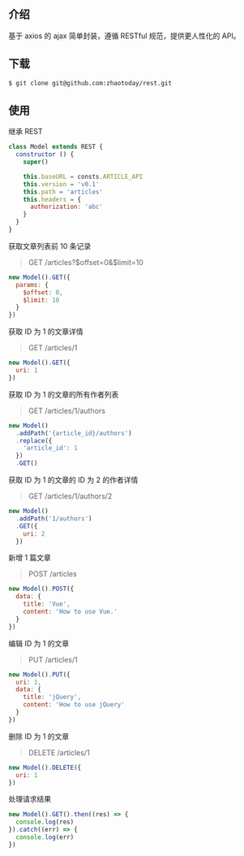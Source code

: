 ## 介绍
基于 axios 的 ajax 简单封装，遵循 RESTful 规范，提供更人性化的 API。

## 下载
```bash
$ git clone git@github.com:zhaotoday/rest.git
```

## 使用
继承 REST
```js
class Model extends REST {
  constructor () {
    super()

    this.baseURL = consts.ARTICLE_API
    this.version = 'v0.1'
    this.path = 'articles'
    this.headers = {
      authorization: 'abc'
    }
  }
}
```

获取文章列表前 10 条记录
> GET /articles?$offset=0&$limit=10
```js
new Model().GET({
  params: {
    $offset: 0,
    $limit: 10
  }
})
```

获取 ID 为 1 的文章详情
> GET /articles/1
```js
new Model().GET({
  uri: 1
})
```

获取 ID 为 1 的文章的所有作者列表
> GET /articles/1/authors
```js
new Model()
  .addPath('{article_id}/authors')
  .replace({
    'article_id': 1
  })
  .GET()
```

获取 ID 为 1 的文章的 ID 为 2 的作者详情
> GET /articles/1/authors/2
```js
new Model()
  .addPath('1/authors')
  .GET({
    uri: 2
  })
```

新增 1 篇文章
> POST /articles
```js
new Model().POST({
  data: {
    title: 'Vue',
    content: 'How to use Vue.'
  }
})
```

编辑 ID 为 1 的文章
> PUT /articles/1
```js
new Model().PUT({
  uri: 1,
  data: {
    title: 'jQuery',
    content: 'How to use jQuery'
  }
})
```

删除 ID 为 1 的文章
> DELETE /articles/1
```js
new Model().DELETE({
  uri: 1
})
```

处理请求结果
```js
new Model().GET().then((res) => {
  console.log(res)
}).catch((err) => {
  console.log(err)
})
```